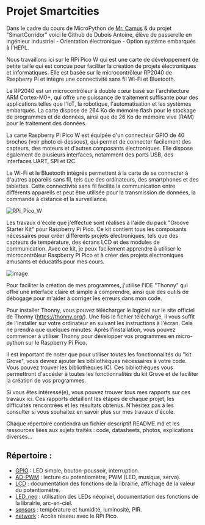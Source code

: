 # Projet Smartcities

Dans le cadre du cours de MicroPython de [Mr. Camus](https://github.com/hepl-camus) & du projet "SmartCorridor" voici le Github de Dubois Antoine, élève de passerelle en ingénieur industriel - Orientation électronique - Option système embarqués à l'HEPL.

Nous travaillons ici sur le RPi Pico W qui est une carte de développement de petite taille qui est conçue pour faciliter la création de projets électroniques et informatiques. Elle est basée sur le microcontrôleur RP2040 de Raspberry Pi et intègre une connectivité sans fil Wi-Fi et Bluetooth.

Le RP2040 est un microcontrôleur à double cœur basé sur l'architecture ARM Cortex-M0+, qui offre une puissance de traitement suffisante pour des applications telles que l'IoT, la robotique, l'automatisation et les systèmes embarqués. La carte dispose de 264 Ko de mémoire flash pour le stockage de programmes et de données, ainsi que de 26 Ko de mémoire vive (RAM) pour le traitement des données.

La carte Raspberry Pi Pico W est équipée d'un connecteur GPIO de 40 broches (voir photo ci-dessous), qui permet de connecter facilement des capteurs, des moteurs et d'autres composants électroniques. Elle dispose également de plusieurs interfaces, notamment des ports USB, des interfaces UART, SPI et I2C.

Le Wi-Fi et le Bluetooth intégrés permettent à la carte de se connecter à d'autres appareils sans fil, tels que des ordinateurs, des smartphones et des tablettes. Cette connectivité sans fil facilite la communication entre différents appareils et peut être utilisée pour la transmission de données, la commande à distance et la surveillance.

![RPi_Pico_W](https://user-images.githubusercontent.com/125505805/220986057-d315d175-f1a6-40c2-9e81-835da921c5e4.png)

Les travaux d'école que j'effectue sont réalisés à l'aide du pack "Groove Starter Kit" pour Raspberry Pi Pico. Ce kit contient tous les composants nécessaires pour créer différents projets électroniques, tels que des capteurs de température, des écrans LCD et des modules de communication. Avec ce kit, je peux facilement apprendre à utiliser le microcontrôleur Raspberry Pi Pico et à créer des projets électroniques amusants et éducatifs pour mes cours.

![image](https://user-images.githubusercontent.com/125505805/224513038-80169a9b-650f-497e-b9b0-5ce23e3e218f.png)

Pour faciliter la création de mes programmes, j'utilise l'IDE "Thonny" qui offre une interface claire et simple à comprendre, ainsi que des outils de débogage pour m'aider à corriger les erreurs dans mon code.

Pour installer Thonny, vous pouvez télécharger le logiciel sur le site officiel de Thonny (https://thonny.org/). Une fois le fichier téléchargé, il vous suffit de l'installer sur votre ordinateur en suivant les instructions à l'écran. Cela ne prendra que quelques minutes. Après l'installation, vous pouvez commencer à utiliser Thonny pour développer vos programmes en micro-python sur le Raspberry Pi Pico.

Il est important de noter que pour utiliser toutes les fonctionnalités du "kit Grove", vous devrez ajouter les bibliothèques nécessaires à votre code. Vous pouvez trouver les bibliothèques ICI. Ces bibliothèques vous permettront d'accéder à toutes les fonctionnalités du kit Grove et de faciliter la création de vos programmes.

Si vous êtes intéressé(e), vous pouvez trouver tous mes rapports sur ces travaux ici. Ces rapports détaillent les étapes de chaque projet, les difficultés rencontrées et les résultats obtenus. N'hésitez pas à les consulter si vous souhaitez en savoir plus sur mes travaux d'école.

Chaque répertoire contiendra un fichier
descriptif README.md et les ressources liées aux sujetx traités : code, datasheets, photos,
explications diverses...


## Répertoire :

- [GPIO](GPIO) : LED simple, bouton-poussoir, interruption.
- [AD-PWM](AD-PWM) : lecture du potentiomètre, PWM (LED, musique, servo).
- [LCD](LCD) : documentation des fonctions de la librairie, affichage de la valeur du potentiomètre.
- [LED_neo](LED_neo) : utilisation des LEDs néopixel, documentation des fonctions de la librairie, arc-en-ciel.
- [sensors](sensors) : température et humidité, luminosité, PIR.
- [network](network) : Accès réseau avec le RPi Pico.



